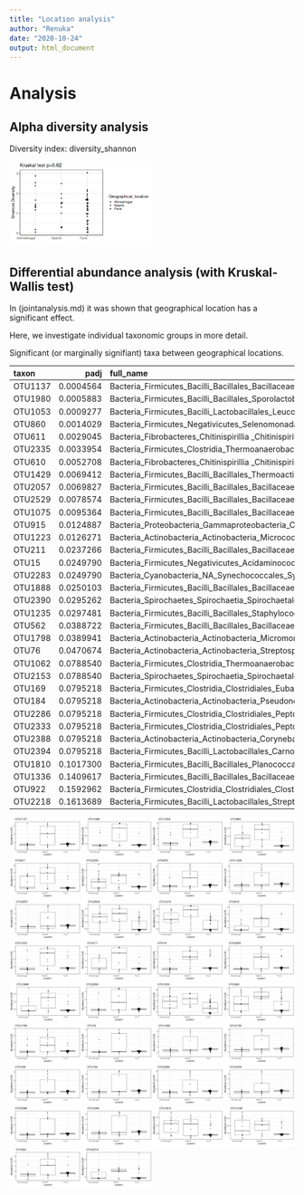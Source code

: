 ```yaml
---
title: "Location analysis"
author: "Renuka"
date: "2020-10-24"
output: html_document
---
```


# Analysis




## Alpha diversity analysis

Diversity index: diversity_shannon



<img src="figure_location/group_comp-1.png" title="plot of chunk group_comp" alt="plot of chunk group_comp" width="50%" />



## Differential abundance analysis (with Kruskal-Wallis test)

In (jointanalysis.md) it was shown that geographical location has a significant effect.

Here, we investigate individual taxonomic groups in more detail.

Significant (or marginally signifiant) taxa between geographical locations.


|taxon   |      padj|full_name                                                                                          |
|:-------|---------:|:--------------------------------------------------------------------------------------------------|
|OTU1137 | 0.0004564|Bacteria_Firmicutes_Bacilli_Bacillales_Bacillaceae_Halobacillus                                    |
|OTU1980 | 0.0005883|Bacteria_Firmicutes_Bacilli_Bacillales_Sporolactobacillaceae_Pullulanibacillus                     |
|OTU1053 | 0.0009277|Bacteria_Firmicutes_Bacilli_Lactobacillales_Leuconostocaceae_Fructobacillus                        |
|OTU860  | 0.0014029|Bacteria_Firmicutes_Negativicutes_Selenomonadales_Sporomusaceae_Desulfosporomusa                   |
|OTU611  | 0.0029045|Bacteria_Fibrobacteres_Chitinispirillia _Chitinispirillales _Chitinispirillaceae_Chitinivibrio     |
|OTU2335 | 0.0033954|Bacteria_Firmicutes_Clostridia_Thermoanaerobacterales_Thermoanaerobacteraceae_Thermoanaerobacter   |
|OTU610  | 0.0052708|Bacteria_Fibrobacteres_Chitinispirillia _Chitinispirillales _Chitinispirillaceae_Chitinispirillum  |
|OTU1429 | 0.0069412|Bacteria_Firmicutes_Bacilli_Bacillales_Thermoactinomycetaceae_Melghirimyces                        |
|OTU2057 | 0.0069827|Bacteria_Firmicutes_Bacilli_Bacillales_Bacillaceae_Salimicrobium                                   |
|OTU2529 | 0.0078574|Bacteria_Firmicutes_Bacilli_Bacillales_Bacillaceae_Virgibacillus                                   |
|OTU1075 | 0.0095364|Bacteria_Firmicutes_Bacilli_Bacillales_Bacillaceae_Geobacillus                                     |
|OTU915  | 0.0124887|Bacteria_Proteobacteria_Gammaproteobacteria_Chromatiales_Ectothiorhodospiraceae_Ectothiorhodospira |
|OTU1223 | 0.0126271|Bacteria_Actinobacteria_Actinobacteria_Micrococcales_Intrasporangiaceae_Janibacter                 |
|OTU211  | 0.0237266|Bacteria_Firmicutes_Bacilli_Bacillales_Bacillaceae_Anoxybacillus                                   |
|OTU15   | 0.0249790|Bacteria_Firmicutes_Negativicutes_Acidaminococcales_Acidaminococcaceae_Acidaminococcus             |
|OTU2283 | 0.0249790|Bacteria_Cyanobacteria_NA_Synechococcales_Synechococcaceae_Synechococcus                           |
|OTU1888 | 0.0250103|Bacteria_Firmicutes_Bacilli_Bacillales_Bacillaceae_Pseudogracilibacillus                           |
|OTU2390 | 0.0295262|Bacteria_Spirochaetes_Spirochaetia_Spirochaetales_Spirochaetaceae_Treponema                        |
|OTU1235 | 0.0297481|Bacteria_Firmicutes_Bacilli_Bacillales_Staphylococcaceae_Jeotgalicoccus                            |
|OTU562  | 0.0388722|Bacteria_Firmicutes_Bacilli_Bacillales_Bacillaceae_Calditerricola                                  |
|OTU1798 | 0.0389941|Bacteria_Actinobacteria_Actinobacteria_Micromonosporales_Micromonosporaceae_Phytomonospora         |
|OTU76   | 0.0470674|Bacteria_Actinobacteria_Actinobacteria_Streptosporangiales_Thermomonosporaceae_Actinomadura        |
|OTU1062 | 0.0788540|Bacteria_Firmicutes_Clostridia_Thermoanaerobacterales_Thermoanaerobacteraceae_Gelria               |
|OTU2153 | 0.0788540|Bacteria_Spirochaetes_Spirochaetia_Spirochaetales_Spirochaetaceae_Spirochaeta                      |
|OTU169  | 0.0795218|Bacteria_Firmicutes_Clostridia_Clostridiales_Eubacteriaceae_Aminicella                             |
|OTU184  | 0.0795218|Bacteria_Actinobacteria_Actinobacteria_Pseudonocardiales_Pseudonocardiaceae_Amycolatopsis          |
|OTU2286 | 0.0795218|Bacteria_Firmicutes_Clostridia_Clostridiales_Peptococcaceae_Syntrophobotulus                       |
|OTU2333 | 0.0795218|Bacteria_Firmicutes_Clostridia_Clostridiales_Peptococcaceae_Thermincola                            |
|OTU2388 | 0.0795218|Bacteria_Actinobacteria_Actinobacteria_Corynebacteriales_NA_Tomitella                              |
|OTU2394 | 0.0795218|Bacteria_Firmicutes_Bacilli_Lactobacillales_Carnobacteriaceae_Trichococcus                         |
|OTU1810 | 0.1017300|Bacteria_Firmicutes_Bacilli_Bacillales_Planococcaceae_Planomicrobium                               |
|OTU1336 | 0.1409617|Bacteria_Firmicutes_Bacilli_Bacillales_Bacillaceae_Lentibacillus                                   |
|OTU922  | 0.1592962|Bacteria_Firmicutes_Clostridia_Clostridiales_Clostridiales Family XIII. Incertae Sedis_Emergencia  |
|OTU2218 | 0.1613689|Bacteria_Firmicutes_Bacilli_Lactobacillales_Streptococcaceae_Streptococcus                         |

<img src="figure_location/diffab-1.png" title="plot of chunk diffab" alt="plot of chunk diffab" width="25%" /><img src="figure_location/diffab-2.png" title="plot of chunk diffab" alt="plot of chunk diffab" width="25%" /><img src="figure_location/diffab-3.png" title="plot of chunk diffab" alt="plot of chunk diffab" width="25%" /><img src="figure_location/diffab-4.png" title="plot of chunk diffab" alt="plot of chunk diffab" width="25%" /><img src="figure_location/diffab-5.png" title="plot of chunk diffab" alt="plot of chunk diffab" width="25%" /><img src="figure_location/diffab-6.png" title="plot of chunk diffab" alt="plot of chunk diffab" width="25%" /><img src="figure_location/diffab-7.png" title="plot of chunk diffab" alt="plot of chunk diffab" width="25%" /><img src="figure_location/diffab-8.png" title="plot of chunk diffab" alt="plot of chunk diffab" width="25%" /><img src="figure_location/diffab-9.png" title="plot of chunk diffab" alt="plot of chunk diffab" width="25%" /><img src="figure_location/diffab-10.png" title="plot of chunk diffab" alt="plot of chunk diffab" width="25%" /><img src="figure_location/diffab-11.png" title="plot of chunk diffab" alt="plot of chunk diffab" width="25%" /><img src="figure_location/diffab-12.png" title="plot of chunk diffab" alt="plot of chunk diffab" width="25%" /><img src="figure_location/diffab-13.png" title="plot of chunk diffab" alt="plot of chunk diffab" width="25%" /><img src="figure_location/diffab-14.png" title="plot of chunk diffab" alt="plot of chunk diffab" width="25%" /><img src="figure_location/diffab-15.png" title="plot of chunk diffab" alt="plot of chunk diffab" width="25%" /><img src="figure_location/diffab-16.png" title="plot of chunk diffab" alt="plot of chunk diffab" width="25%" /><img src="figure_location/diffab-17.png" title="plot of chunk diffab" alt="plot of chunk diffab" width="25%" /><img src="figure_location/diffab-18.png" title="plot of chunk diffab" alt="plot of chunk diffab" width="25%" /><img src="figure_location/diffab-19.png" title="plot of chunk diffab" alt="plot of chunk diffab" width="25%" /><img src="figure_location/diffab-20.png" title="plot of chunk diffab" alt="plot of chunk diffab" width="25%" /><img src="figure_location/diffab-21.png" title="plot of chunk diffab" alt="plot of chunk diffab" width="25%" /><img src="figure_location/diffab-22.png" title="plot of chunk diffab" alt="plot of chunk diffab" width="25%" /><img src="figure_location/diffab-23.png" title="plot of chunk diffab" alt="plot of chunk diffab" width="25%" /><img src="figure_location/diffab-24.png" title="plot of chunk diffab" alt="plot of chunk diffab" width="25%" /><img src="figure_location/diffab-25.png" title="plot of chunk diffab" alt="plot of chunk diffab" width="25%" /><img src="figure_location/diffab-26.png" title="plot of chunk diffab" alt="plot of chunk diffab" width="25%" /><img src="figure_location/diffab-27.png" title="plot of chunk diffab" alt="plot of chunk diffab" width="25%" /><img src="figure_location/diffab-28.png" title="plot of chunk diffab" alt="plot of chunk diffab" width="25%" /><img src="figure_location/diffab-29.png" title="plot of chunk diffab" alt="plot of chunk diffab" width="25%" /><img src="figure_location/diffab-30.png" title="plot of chunk diffab" alt="plot of chunk diffab" width="25%" /><img src="figure_location/diffab-31.png" title="plot of chunk diffab" alt="plot of chunk diffab" width="25%" /><img src="figure_location/diffab-32.png" title="plot of chunk diffab" alt="plot of chunk diffab" width="25%" /><img src="figure_location/diffab-33.png" title="plot of chunk diffab" alt="plot of chunk diffab" width="25%" /><img src="figure_location/diffab-34.png" title="plot of chunk diffab" alt="plot of chunk diffab" width="25%" />



